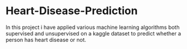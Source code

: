 # Heart-Disease-Prediction
In this project i have applied various machine learning algorithms both supervised and unsupervised on a kaggle dataset to predict whether a person has heart disease or not.
